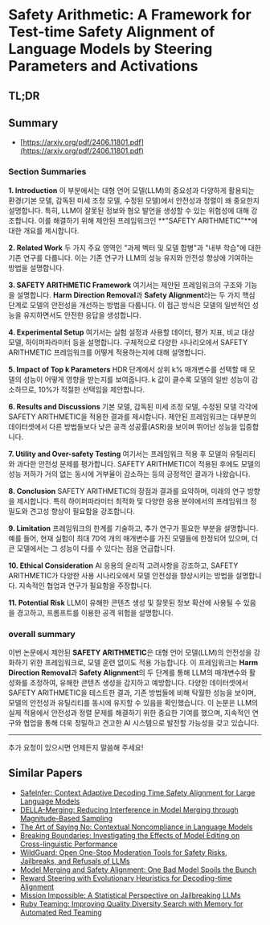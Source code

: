 # Safety Arithmetic: A Framework for Test-time Safety Alignment of Language Models by Steering Parameters and Activations
## TL;DR
## Summary
- [https://arxiv.org/pdf/2406.11801.pdf](https://arxiv.org/pdf/2406.11801.pdf)

### Section Summaries

**1. Introduction**
이 부분에서는 대형 언어 모델(LLM)의 중요성과 다양하게 활용되는 환경(기본 모델, 감독된 미세 조정 모델, 수정된 모델)에서 안전성과 정렬이 왜 중요한지 설명합니다. 특히, LLM이 잘못된 정보와 혐오 발언을 생성할 수 있는 위험성에 대해 강조합니다. 이를 해결하기 위해 제안된 프레임워크인 **"SAFETY ARITHMETIC"**에 대한 개요를 제시합니다.

**2. Related Work**
두 가지 주요 영역인 "과제 벡터 및 모델 합병"과 "내부 학습"에 대한 기존 연구를 다룹니다. 이는 기존 연구가 LLM의 성능 유지와 안전성 향상에 기여하는 방법을 설명합니다.

**3. SAFETY ARITHMETIC Framework**
여기서는 제안된 프레임워크의 구조와 기능을 설명합니다. **Harm Direction Removal**과 **Safety Alignment**라는 두 가지 핵심 단계로 모델의 안전성을 개선하는 방법을 다룹니다. 이 접근 방식은 모델의 일반적인 성능을 유지하면서도 안전한 응답을 생성합니다.

**4. Experimental Setup**
여기서는 실험 설정과 사용할 데이터, 평가 지표, 비교 대상 모델, 하이퍼파라미터 등을 설명합니다. 구체적으로 다양한 시나리오에서 SAFETY ARITHMETIC 프레임워크를 어떻게 적용하는지에 대해 설명합니다.

**5. Impact of Top k Parameters**
HDR 단계에서 상위 k% 매개변수를 선택할 때 모델의 성능이 어떻게 영향을 받는지를 보여줍니다. k 값이 클수록 모델의 일반 성능이 감소하므로, 10%가 적절한 선택임을 제안합니다.

**6. Results and Discussions**
기본 모델, 감독된 미세 조정 모델, 수정된 모델 각각에 SAFETY ARITHMETIC을 적용한 결과를 제시합니다. 제안된 프레임워크는 대부분의 데이터셋에서 다른 방법들보다 낮은 공격 성공률(ASR)을 보이며 뛰어난 성능을 입증합니다.

**7. Utility and Over-safety Testing**
여기서는 프레임워크 적용 후 모델의 유틸리티와 과다한 안전성 문제를 평가합니다. SAFETY ARITHMETIC이 적용된 후에도 모델의 성능 저하가 거의 없는 동시에 거부율이 감소하는 등의 긍정적인 결과가 나왔습니다.

**8. Conclusion**
SAFETY ARITHMETIC의 장점과 결과를 요약하며, 미래의 연구 방향을 제시합니다. 특히 하이퍼파라미터 최적화 및 다양한 응용 분야에서의 프레임워크 정밀도와 견고성 향상이 필요함을 강조합니다.

**9. Limitation**
프레임워크의 한계를 기술하고, 추가 연구가 필요한 부분을 설명합니다. 예를 들어, 현재 실험이 최대 70억 개의 매개변수를 가진 모델들에 한정되어 있으며, 더 큰 모델에서는 그 성능이 다를 수 있다는 점을 언급합니다.

**10. Ethical Consideration**
AI 응용의 윤리적 고려사항을 강조하고, SAFETY ARITHMETIC가 다양한 사용 시나리오에서 모델 안전성을 향상시키는 방법을 설명합니다. 지속적인 협업과 연구가 필요함을 주장합니다.

**11. Potential Risk**
LLM이 유해한 콘텐츠 생성 및 잘못된 정보 확산에 사용될 수 있음을 경고하고, 프롬프트를 이용한 공격 위험을 설명합니다.

### overall summary

이번 논문에서 제안된 **SAFETY ARITHMETIC**은 대형 언어 모델(LLM)의 안전성을 강화하기 위한 프레임워크로, 모델 훈련 없이도 적용 가능합니다. 이 프레임워크는 **Harm Direction Removal**과 **Safety Alignment**의 두 단계를 통해 LLM의 매개변수와 활성화를 조정하여, 유해한 콘텐츠 생성을 감지하고 예방합니다. 다양한 데이터셋에서 SAFETY ARITHMETIC을 테스트한 결과, 기존 방법들에 비해 탁월한 성능을 보이며, 모델의 안전성과 유틸리티를 동시에 유지할 수 있음을 확인했습니다. 이 논문은 LLM의 실제 적용에서 안전성과 정렬 문제를 해결하기 위한 중요한 기여를 했으며, 지속적인 연구와 협업을 통해 더욱 정밀하고 견고한 AI 시스템으로 발전할 가능성을 갖고 있습니다.

---

추가 요청이 있으시면 언제든지 말씀해 주세요!

## Similar Papers
- [SafeInfer: Context Adaptive Decoding Time Safety Alignment for Large Language Models](2406.12274.md)
- [DELLA-Merging: Reducing Interference in Model Merging through Magnitude-Based Sampling](2406.11617.md)
- [The Art of Saying No: Contextual Noncompliance in Language Models](2407.12043.md)
- [Breaking Boundaries: Investigating the Effects of Model Editing on Cross-linguistic Performance](2406.11139.md)
- [WildGuard: Open One-Stop Moderation Tools for Safety Risks, Jailbreaks, and Refusals of LLMs](2406.18495.md)
- [Model Merging and Safety Alignment: One Bad Model Spoils the Bunch](2406.14563.md)
- [Reward Steering with Evolutionary Heuristics for Decoding-time Alignment](2406.15193.md)
- [Mission Impossible: A Statistical Perspective on Jailbreaking LLMs](2408.01420.md)
- [Ruby Teaming: Improving Quality Diversity Search with Memory for Automated Red Teaming](2406.11654.md)
